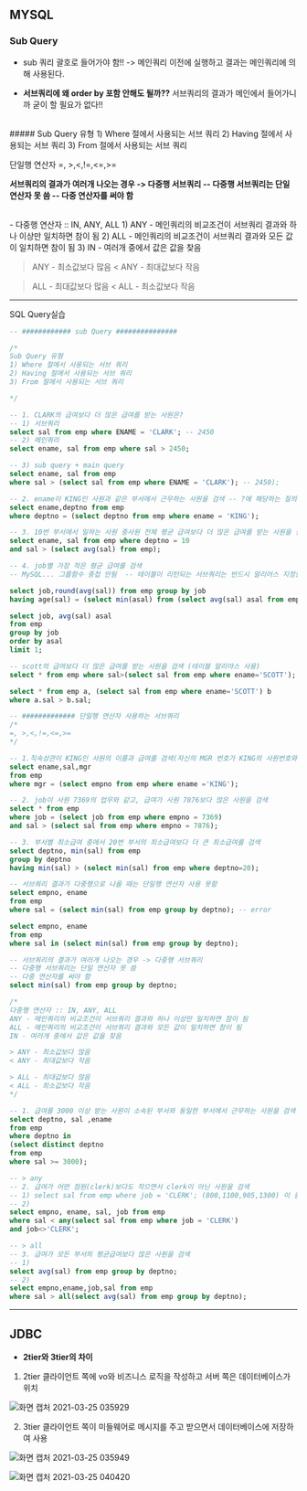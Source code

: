 ## MYSQL
### Sub Query
- sub 쿼리
 괄호로 들어가야 함!!
-> 메인쿼리 이전에 실행하고 결과는 메인쿼리에 의해 사용된다.
+ **서브쿼리에 왜 order by 포함 안해도 될까??**
서브쿼리의 결과가 메인에서 들어가니까 굳이 할 필요가 없다!!
</br>
##### Sub Query 유형
1) Where 절에서 사용되는 서브 쿼리
2) Having 절에서 사용되는 서브 쿼리
3) From 절에서 사용되는 서브 쿼리
</br>

단일행 연산자
 =, >,<,!=,<=,>=

**서브쿼리의 결과가 여러개 나오는 경우 -> 다중행 서브쿼리
-- 다중행 서브쿼리는 단일 연산자 못 씀
-- 다중 연산자를 써야 함**

</br>
- 다중행 연산자 :: IN, ANY, ALL
 1) ANY - 메인쿼리의 비교조건이 서브쿼리 결과와 하나 이상만 일치하면 참이 됨
 2) ALL - 메인쿼리의 비교조건이 서브쿼리 결과와 모든 값이 일치하면 참이 됨
 3) IN - 여러개 중에서 값은 값을 찾음
 
 > ANY - 최소값보다 많음
 < ANY - 최대값보다 작음
 
 > ALL - 최대값보다 많음
 < ALL - 최소값보다 작음
 ---
 SQL Query실습

 ``` SQL
 -- ############ sub Query ###############

/*
Sub Query 유형
1) Where 절에서 사용되는 서브 쿼리
2) Having 절에서 사용되는 서브 쿼리
3) From 절에서 사용되는 서브 쿼리

*/

-- 1. CLARK의 급여보다 더 많은 급여를 받는 사원은?
-- 1) 서브쿼리
select sal from emp where ENAME = 'CLARK'; -- 2450
-- 2) 메인쿼리
select ename, sal from emp where sal > 2450;

-- 3) sub query + main query
select ename, sal from emp 
where sal > (select sal from emp where ENAME = 'CLARK'); -- 2450);

-- 2. ename이 KING인 사원과 같은 부서에서 근무하는 사원을 검색 -- ?에 해당하는 질의
select ename,deptno from emp 
where deptno = (select deptno from emp where ename = 'KING');

-- 3. 10번 부서에서 일하는 사원 중사원 전체 평균 급여보다 더 많은 급여를 받는 사원을 검색
select ename, sal from emp where deptno = 10 
and sal > (select avg(sal) from emp);

-- 4. job별 가장 적은 평균 급여를 검색
-- MySQL... 그룹함수 중첩 안됨  -- 테이블이 리턴되는 서브쿼리는 반드시 알리어스 지정한다.

select job,round(avg(sal)) from emp group by job
having age(sal) = (select min(asal) from (select avg(sal) asal from emp group by job) s);

select job, avg(sal) asal
from emp
group by job
order by asal
limit 1;

-- scott의 급여보다 더 많은 급여를 받는 사원을 검색 (테이블 알리야스 사용)
select * from emp where sal>(select sal from emp where ename='SCOTT');

select * from emp a, (select sal from emp where ename='SCOTT') b
where a.sal > b.sal;

-- ############# 단일행 연산자 사용하는 서브쿼리
/*
 =, >,<,!=,<=,>=
*/

-- 1.직속상관이 KING인 사원의 이름과 급여를 검색(자신의 MGR 번호가 KING의 사원번호와 일치)
select ename,sal,mgr
from emp
where mgr = (select empno from emp where ename ='KING');

-- 2. job이 사원 7369의 업무와 같고, 급여가 사원 7876보다 많은 사원을 검색
select * from emp
where job = (select job from emp where empno = 7369)
and sal > (select sal from emp where empno = 7876);

-- 3. 부서별 최소급여 중에서 20번 부서의 최소급여보다 더 큰 최소급여를 검색
select deptno, min(sal) from emp
group by deptno
having min(sal) > (select min(sal) from emp where deptno=20);

-- 서브쿼리 결과가 다중행으로 나올 때는 단일행 연산자 사용 못함
select empno, ename 
from emp
where sal = (select min(sal) from emp group by deptno); -- error

select empno, ename 
from emp
where sal in (select min(sal) from emp group by deptno);

-- 서브쿼리의 결과가 여러개 나오는 경우 -> 다중행 서브쿼리
-- 다중행 서브쿼리는 단일 연산자 못 씀
-- 다중 연산자를 써야 함
select min(sal) from emp group by deptno;

/*
다중행 연산자 :: IN, ANY, ALL
 ANY - 메인쿼리의 비교조건이 서브쿼리 결과와 하나 이상만 일치하면 참이 됨
 ALL - 메인쿼리의 비교조건이 서브쿼리 결과와 모든 값이 일치하면 참이 됨
 IN - 여러개 중에서 값은 값을 찾음
 
 > ANY - 최소값보다 많음
 < ANY - 최대값보다 작음
 
 > ALL - 최대값보다 많음
 < ALL - 최소값보다 작음
*/

-- 1. 급여를 3000 이상 받는 사원이 소속된 부서와 동일한 부서에서 근무하는 사원을 검색
select deptno, sal ,ename
from emp
where deptno in
(select distinct deptno
from emp
where sal >= 3000);

-- > any 
-- 2. 급여가 어떤 점원(clerk)보다도 작으면서 clerk이 아닌 사원을 검색
-- 1) select sal from emp where job = 'CLERK'; (800,1100,905,1300) 이 중 하나만 일치해도 된다
-- 2)
select empno, ename, sal, job from emp
where sal < any(select sal from emp where job = 'CLERK')
and job<>'CLERK';

-- > all
-- 3. 급여가 모든 부서의 평균급여보다 많은 사원을 검색
-- 1)
select avg(sal) from emp group by deptno;
-- 2)
select empno,ename,job,sal from emp
where sal > all(select avg(sal) from emp group by deptno);
 ```
 ---
 ## JDBC

 + **2tier와 3tier의 차이**
 1) 2tier
 클라이언트 쪽에 vo와 비즈니스 로직을 작성하고 서버 쪽은 데이터베이스가 위치

![화면 캡처 2021-03-25 035929](https://user-images.githubusercontent.com/76687078/112368730-bc24dd80-8d1e-11eb-97d8-ddb082675dc9.png)

 2) 3tier
 클라이언트 쪽이 미들웨어로 메시지를 주고 받으면서 데이터베이스에 저장하여 사용 

![화면 캡처 2021-03-25 035949](https://user-images.githubusercontent.com/76687078/112368801-cfd04400-8d1e-11eb-91bf-cd6553b53589.png)

![화면 캡처 2021-03-25 040420](https://user-images.githubusercontent.com/76687078/112369150-381f2580-8d1f-11eb-8e7d-c675dd943050.png)